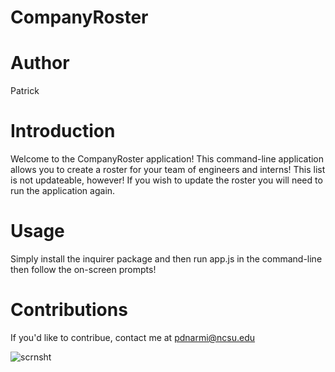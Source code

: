 # CompanyRoster

# Author
Patrick

# Introduction

Welcome to the CompanyRoster application! This command-line application allows you to create a roster for your team of engineers and interns! This list is not updateable, however! If you wish to update the roster you will need to run the application again.

# Usage

Simply install the inquirer package and then run app.js in the command-line then follow the on-screen prompts!

# Contributions

If you'd like to contribue, contact me at pdnarmi@ncsu.edu

![scrnsht](https://user-images.githubusercontent.com/69808622/98819735-3b161b00-23fb-11eb-805e-8c5f437db9fe.png)
